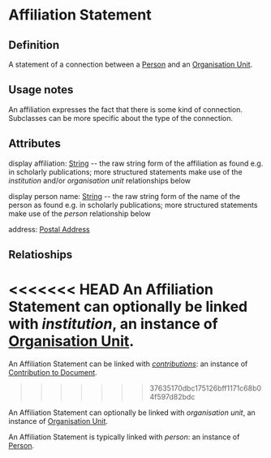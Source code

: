 # Affiliation Statement

## Definition

A statement of a connection between a [Person](../entities/Person.md) and an [Organisation Unit](../entities/Organisation_Unit.md).

## Usage notes

An affiliation expresses the fact that there is some kind of connection. 
Subclasses can be more specific about the type of the connection.

## Attributes

display affiliation: [String](../datatypes/String.md) -- the raw string form of the affiliation as found e.g. in scholarly publications; more structured statements make use of the *institution* and/or *organisation unit* relationships below

display person name: [String](../datatypes/String.md) -- the raw string form of the name of the person as found e.g. in scholarly publications; more structured statements make use of the *person* relationship below

address: [Postal Address](../datatypes/Postal_Address.md)

## Relatioships

<<<<<<< HEAD
An Affiliation Statement can optionally be linked with *institution*, an instance of [Organisation Unit](../entities/Organisation_Unit.md).
=======
<a name="rel35288350-0e23-4190-90f7-9c12fa184007">An Affiliation Statement can be linked with *[contributions](Contribution_to_Document.md#user-content-rel35288350-0e23-4190-90f7-9c12fa184007)*: an instance of [Contribution to Document](Contribution_to_Document.md).</a>
>>>>>>> 37635170dbc175126bff1171c68b04f597d82bdc

An Affiliation Statement can optionally be linked with *organisation unit*, an instance of [Organisation Unit](../entities/Organisation_Unit.md).

An Affiliation Statement is typically linked with *person*: an instance of [Person](../entities/Person.md).
